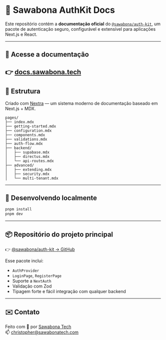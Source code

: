 # 🐘 Sawabona AuthKit Docs

Este repositório contém a **documentação oficial** do [`@sawabona/auth-kit`](https://github.com/sawabona-tech/auth-kit), um pacote de autenticação seguro, configurável e extensível para aplicações Next.js e React.

---

## 📘 Acesse a documentação

👉 [docs.sawabona.tech](https://docs.sawabona.tech/)
---

## 📁 Estrutura

Criado com [Nextra](https://nextra.site) — um sistema moderno de documentação baseado em Next.js + MDX.

```
pages/
├── index.mdx
├── getting-started.mdx
├── configuration.mdx
├── components.mdx
├── validations.mdx
├── auth-flow.mdx
├── backend/
│   ├── supabase.mdx
│   ├── directus.mdx
│   └── api-routes.mdx
├── advanced/
│   ├── extending.mdx
│   ├── security.mdx
│   └── multi-tenant.mdx
```

---

## 🚀 Desenvolvendo localmente

```bash
pnpm install
pnpm dev
```

---

## 📦 Repositório do projeto principal

👉 [@sawabona/auth-kit → GitHub](https://github.com/sawabona-tech/auth-kit)

Esse pacote inclui:

- `AuthProvider`
- `LoginPage`, `RegisterPage`
- Suporte a `NextAuth`
- Validação com Zod
- Tipagem forte e fácil integração com qualquer backend

---

## ✉️ Contato

Feito com 💚 por [Sawabona Tech](https://sawabona.tech)  
📫 christopher@sawabonatech.com

